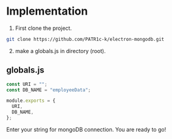 # Implementation

1. First clone the project.
``` bash
git clone https://github.com/PATR1c-k/electron-mongodb.git
```

2. make a globals.js in directory (root).
## globals.js
```javascript
const URI = "";
const DB_NAME = "employeeData";

module.exports = {
  URI,
  DB_NAME,
};
```
Enter your string for mongoDB connection.
You are ready to go!
